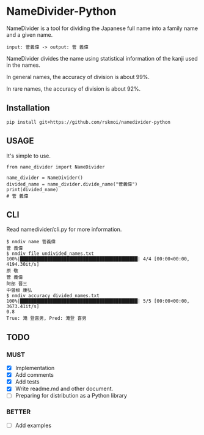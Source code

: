 # NameDivider-Python
NameDivider is a tool for dividing the Japanese full name into a family name and a given name.
```
input: 菅義偉 -> output: 菅 義偉
```

NameDivider divides the name using statistical information of the kanji used in the names.

In general names, the accuracy of division is about 99%. 

In rare names, the accuracy of division is about 92%.

## Installation
```
pip install git+https://github.com/rskmoi/namedivider-python
```

## USAGE
It's simple to use.

```
from name_divider import NameDivider

name_divider = NameDivider()
divided_name = name_divider.divide_name("菅義偉")
print(divided_name)
# 菅 義偉
```

## CLI
Read namedivider/cli.py for more information.
```
$ nmdiv name 菅義偉
菅 義偉
$ nmdiv file undivided_names.txt
100%|███████████████████████████████████████████| 4/4 [00:00<00:00, 4194.30it/s]
原 敬
菅 義偉
阿部 晋三
中曽根 康弘
$ nmdiv accuracy divided_names.txt
100%|███████████████████████████████████████████| 5/5 [00:00<00:00, 3673.41it/s]
0.8
True: 滝 登喜男, Pred: 滝登 喜男
```

## TODO

### MUST

- [x] Implementation
- [x] Add comments
- [x] Add tests
- [X] Write readme.md and other document.
- [ ] Preparing for distribution as a Python library

### BETTER

- [ ] Add examples